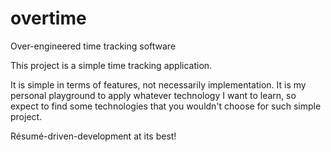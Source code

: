 # overtime
Over-engineered time tracking software

This project is a simple time tracking application.

It is simple in terms of features, not necessarily implementation. It is my personal playground to apply whatever technology I want to learn, so expect to find some technologies that you wouldn't choose for such simple project.

Résumé-driven-development at its best!
